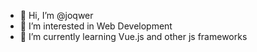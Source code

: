 - 👋 Hi, I’m @joqwer
- 👀 I’m interested in Web Development
- 🌱 I’m currently learning Vue.js and other js frameworks

<!---
joqwer/joqwer is a ✨ special ✨ repository because its `README.md` (this file) appears on your GitHub profile.
You can click the Preview link to take a look at your changes.
--->
